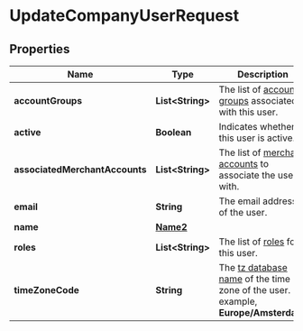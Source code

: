 

# UpdateCompanyUserRequest


## Properties

| Name | Type | Description | Notes |
|------------ | ------------- | ------------- | -------------|
|**accountGroups** | **List&lt;String&gt;** | The list of [account groups](https://docs.adyen.com/account/account-structure#account-groups) associated with this user. |  [optional] |
|**active** | **Boolean** | Indicates whether this user is active. |  [optional] |
|**associatedMerchantAccounts** | **List&lt;String&gt;** | The list of [merchant accounts](https://docs.adyen.com/account/account-structure#merchant-accounts) to associate the user with. |  [optional] |
|**email** | **String** | The email address of the user. |  [optional] |
|**name** | [**Name2**](Name2.md) |  |  [optional] |
|**roles** | **List&lt;String&gt;** | The list of [roles](https://docs.adyen.com/account/user-roles) for this user. |  [optional] |
|**timeZoneCode** | **String** | The [tz database name](https://en.wikipedia.org/wiki/List_of_tz_database_time_zones) of the time zone of the user. For example, **Europe/Amsterdam**. |  [optional] |



